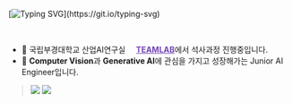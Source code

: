 [![Typing SVG](https://readme-typing-svg.demolab.com?font=Amatic+SC&weight=700&size=100&pause=2000&color=7B44B8&vCenter=true&width=1000&height=100&lines=Hi!+I'm+Yongchoooon.)](https://git.io/typing-svg)


<br>
<!-- <br>
<div>
  <p align="left">🔭&nbsp 국립부경대학교 산업AI연구실 <a href="https://github.com/TeamLab" style="color:#7346B2"><img src="https://avatars.githubusercontent.com/u/8847097?s=200&v=4" width="15px;" height="15px;"/><strong>TEAMLAB</strong></a>에서 석사과정 진행중입니다.</p>
  <p align="left">🌱&nbsp Computer Vision과 Generative AI에 관심을 가지고 성장해가는 AI Engineer입니다.
  <p align="left">🌱&nbsp I’m constantly learning about <b>Deep Learning (DL)</b>, and I'm particularly interested in <b>Computer Vision</b>, and <b>Generative AI</b>.</p>
  <p align="left">📫&nbsp How to contact me : <a href="mailto:sod7050@gmail.com"><img src="https://img.shields.io/badge/sod7050@gmail.com-7346B2?style=flat&logo=Gmail&logoColor=white"/></a> <a href="https://www.linkedin.com/in/yongdeuk-seo-593b81262/"><img src="https://img.shields.io/badge/LinkedIn-0A66C2?style=flat&logo=LinkedIn&logoColor=white"/></a> </p>
</div> -->

- 🔭 국립부경대학교 산업AI연구실 <a href="https://github.com/TeamLab" style="color:#7346B2"><img src="https://avatars.githubusercontent.com/u/8847097?s=200&v=4" width="15px;" height="15px;"/><strong>TEAMLAB</strong></a>에서 석사과정 진행중입니다.
- 🌱 **Computer Vision**과 **Generative AI**에 관심을 가지고 성장해가는 Junior AI Engineer입니다.
> <a href="mailto:sod7050@gmail.com"><img src="https://img.shields.io/badge/sod7050@gmail.com-7346B2?style=flat&logo=Gmail&logoColor=white"/></a> <a href="https://www.linkedin.com/in/yongdeuk-seo-593b81262/"><img src="https://img.shields.io/badge/LinkedIn-0A66C2?style=flat&logo=LinkedIn&logoColor=white"/></a>


<!-- <a href="https://github.com/anuraghazra/github-readme-stats"><img alt="Yongchoooon's Github Stats" src="https://denvercoder1-github-readme-stats.vercel.app/api/?username=yongchoooon&show_icons=true&include_all_commits=true&count_private=true&theme=react&hide_border=true&bg_color=2E2E2E&title_color=7346B2&icon_color=F8D866" height="180.5px"/></a>
<a href="https://github.com/anuraghazra/github-readme-stats"><img alt="Yongchoooon's Top Languages" src="https://github-readme-stats.vercel.app/api/top-langs/?username=yongchoooon&hide=jupyter+notebook,dart&langs_count=6&layout=compact&theme=react&hide_border=true&bg_color=2E2E2E&title_color=7346B2&icon_color=F8D866" height="180.5px"/></a>
<br/>

[![Yongchoooon's github activity graph](https://github-readme-activity-graph.vercel.app/graph?username=Yongchoooon&bg_color=2E2E2E&color=7346B2&line=7346B2&point=fff&area=false&hide_border=true)](https://github.com/yongchoooon/github-readme-activity-graph) -->